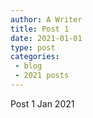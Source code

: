 ```yaml
---
author: A Writer
title: Post 1
date: 2021-01-01
type: post
categories:
 - blog
 - 2021 posts
---
```


Post 1 Jan 2021
